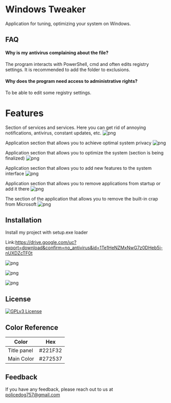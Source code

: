 
# Windows Tweaker

Application for tuning, optimizing your system on Windows.


## FAQ

#### Why is my antivirus complaining about the file?
The program interacts with PowerShell, cmd and often edits registry settings. It is recommended to add the folder to exclusions.

#### Why does the program need access to administrative rights?
To be able to edit some registry settings.


# Features
Section of services and services. Here you can get rid of annoying notifications, antivirus, constant updates, etc.
![png](https://i.imgur.com/hTLXqnV.png)

Application section that allows you to achieve optimal system privacy
![png](https://i.imgur.com/zOh9jaZ.png)

Application section that allows you to optimize the system (section is being finalized)
![png](https://i.imgur.com/Iu6oZv7.png)

Application section that allows you to add new features to the system interface
![png](https://i.imgur.com/JP5pCe4.png)

Application section that allows you to remove applications from startup or add it there
![png](https://i.imgur.com/0Kh6PpP.png)

The section of the application that allows you to remove the built-in crap from Microsoft
![png](https://i.imgur.com/vJMLduf.png)
## Installation

Install my project with setup.exe loader

Link:https://drive.google.com/uc?export=download&confirm=no_antivirus&id=1Te1HeNZMxNwG7z0DHeb5i-nUXDZcTF0t

![png](https://i.imgur.com/gDVn5ue.png)

![png](https://i.imgur.com/HTIUaWo.png)

![png](https://i.imgur.com/b2x74rC.png)


    
## License

[![GPLv3 License](https://img.shields.io/badge/License-GPL%20v3-yellow.svg)](https://github.com/h0ly5h1t/WinTweaker/blob/master/LICENSE.txt)


## Color Reference

| Color             | Hex                                                                |
| ----------------- | ------------------------------------------------------------------ |
| Title panel | #221F32 |
| Main Color | #272537 |





## Feedback

If you have any feedback, please reach out to us at policedog757@gmail.com

